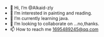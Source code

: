 - 👋 Hi, I’m @Alkaid-zly
- 👀 I’m interested in painting and reading.
- 🌱 I’m currently learning java.
- 💞️ I’m looking to collaborate on ...no,thanks.
- 📫 How to reach me 1695489245@qq.com

<!---
Alkaid-zly/Alkaid-zly is a ✨ special ✨ repository because its `README.md` (this file) appears on your GitHub profile.
You can click the Preview link to take a look at your changes.
--->
